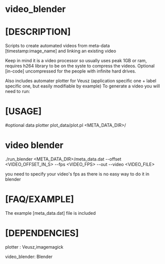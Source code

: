 # video_blender

# [DESCRIPTION]

Scripts to create automated videos from meta-data [timestamp:image_name] and linking an existing video

Keep in mind it is a video processor so usually uses peak 1GB or ram, requires h264 library to be on the syste to compress the videos. Optional [in-code] uncompressed for the people with infinite hard drives.

Also includes automater plotter for Veusz (application specific one + label specific one, but easily modifiable by example)
To generate a video you will need to run:

# [USAGE]

#optional data plotter
plot_data/plot.pl <META_DATA_DIR>/

# video blender
./run_blender <META_DATA_DIR>/meta_data.dat --offset <VIDEO_OFFSET_IN_S> --fps <VIDEO_FPS> --out <ANYTHING> --video <VIDEO_FILE>

you need to specify your video's fps as there is no easy way to do it in blender

# [FAQ/EXAMPLE]

The example [meta_data.dat] file is included


# [DEPENDENCIES]
plotter : Veusz,imagemagick

video_blender: Blender
